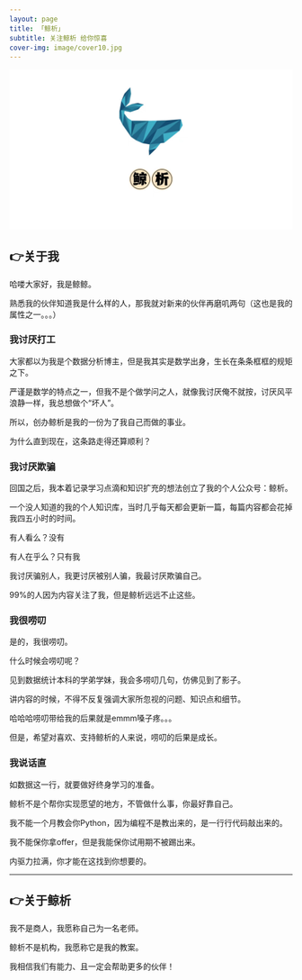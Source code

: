 ```yaml
---
layout: page
title: 「鲸析」
subtitle: 关注鲸析 给你惊喜
cover-img: image/cover10.jpg
---
```



![](/image/project_logo.jpg)




## 👉关于我


哈喽大家好，我是鲸鲸。

熟悉我的伙伴知道我是什么样的人，那我就对新来的伙伴再磨叽两句（这也是我的属性之一。。。）

### 我讨厌打工

大家都以为我是个数据分析博主，但是我其实是数学出身，生长在条条框框的规矩之下。

严谨是数学的特点之一，但我不是个做学问之人，就像我讨厌俺不就按，讨厌风平浪静一样，我总想做个“坏人”。

所以，创办鲸析是我的一份为了我自己而做的事业。

为什么直到现在，这条路走得还算顺利？ 

### 我讨厌欺骗

回国之后，我本着记录学习点滴和知识扩充的想法创立了我的个人公众号：鲸析。

一个没人知道的我的个人知识库，当时几乎每天都会更新一篇，每篇内容都会花掉我四五小时的时间。

有人看么？没有

有人在乎么？只有我

我讨厌骗别人，我更讨厌被别人骗，我最讨厌欺骗自己。

99%的人因为内容关注了我，但是鲸析远远不止这些。

### 我很唠叨

是的，我很唠叨。

什么时候会唠叨呢？

见到数据统计本科的学弟学妹，我会多唠叨几句，仿佛见到了影子。

讲内容的时候，不得不反复强调大家所忽视的问题、知识点和细节。

哈哈哈唠叨带给我的后果就是emmm嗓子疼。。。

但是，希望对喜欢、支持鲸析的人来说，唠叨的后果是成长。

### 我说话直

如数据这一行，就要做好终身学习的准备。

鲸析不是个帮你实现愿望的地方，不管做什么事，你最好靠自己。

我不能一个月教会你Python，因为编程不是教出来的，是一行行代码敲出来的。

我不能保你拿offer，但是我能保你试用期不被踢出来。

内驱力拉满，你才能在这找到你想要的。

---

## 👉关于鲸析

我不是商人，我愿称自己为一名老师。

鲸析不是机构，我愿称它是我的教案。

我相信我们有能力、且一定会帮助更多的伙伴！












